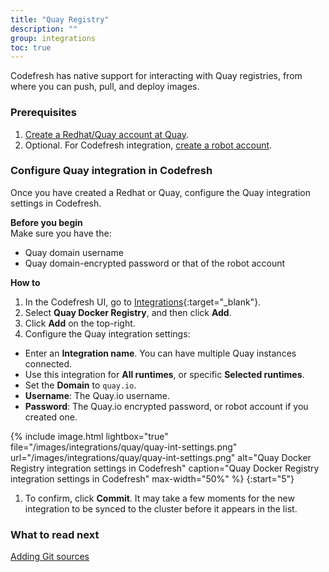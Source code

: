 ```yaml
---
title: "Quay Registry"
description: ""
group: integrations
toc: true
---
```


Codefresh has native support for interacting with Quay registries, from where you can push, pull, and deploy images.

### Prerequisites

1. [Create a Redhat/Quay account at Quay](https://quay.io/).
1. Optional. For Codefresh integration, [create a robot account](https://docs.quay.io/glossary/robot-accounts.html).

### Configure Quay integration in Codefresh
Once you have created a Redhat or Quay, configure the Quay integration settings in Codefresh.  

**Before you begin**  
Make sure you have the:  
* Quay domain username
* Quay domain-encrypted password or that of the robot account

**How to**  
1. In the Codefresh UI, go to [Integrations](https://g.codefresh.io/2.0/account-settings/integrations){:target="\_blank"}. 
1. Select **Quay Docker Registry**, and then click **Add**.
1. Click **Add** on the top-right. 
1. Configure the Quay integration settings:
  * Enter an **Integration name**. You can have multiple Quay instances connected.
  * Use this integration for **All runtimes**, or specific **Selected runtimes**.
  * Set the **Domain** to `quay.io`.
  * **Username**: The Quay.io username.
  * **Password**: The Quay.io encrypted password, or robot account if you created one.

 {% include image.html 
 lightbox="true" 
 file="/images/integrations/quay/quay-int-settings.png" 
  url="/images/integrations/quay/quay-int-settings.png"
  alt="Quay Docker Registry integration settings in Codefresh"
  caption="Quay Docker Registry integration settings in Codefresh"
  max-width="50%"
  %}
{:start="5"}
1. To confirm, click **Commit**.
  It may take a few moments for the new integration to be synced to the cluster before it appears in the list.

### What to read next  
[Adding Git sources]({{site.baseurl}}/docs/runtime/git-sources/)
